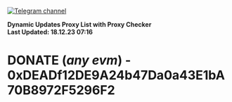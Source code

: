 [![Telegram channel](https://img.shields.io/endpoint?url=https://runkit.io/damiankrawczyk/telegram-badge/branches/master?url=https://t.me/n4z4v0d)](https://t.me/n4z4v0d) 

**Dynamic Updates Proxy List with Proxy Checker**  
**Last Updated: 18.12.23 07:16**

# DONATE (_any evm_) - 0xDEADf12DE9A24b47Da0a43E1bA70B8972F5296F2
